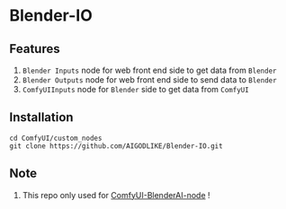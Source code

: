 # Blender-IO
## Features
1. `Blender Inputs` node for web front end side to get data from `Blender`
2. `Blender Outputs` node for web front end side to send data to `Blender`
3. `ComfyUIInputs` node for `Blender` side to get data from `ComfyUI`
## Installation
```
cd ComfyUI/custom_nodes
git clone https://github.com/AIGODLIKE/Blender-IO.git
```
## Note
1. This repo only used for [ComfyUI-BlenderAI-node](https://github.com/AIGODLIKE/ComfyUI-BlenderAI-node) !
